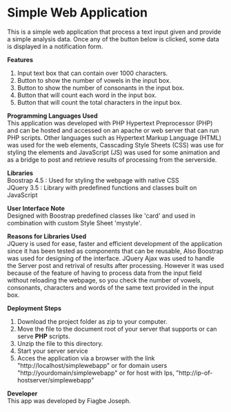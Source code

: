 # Simple Web Application

This is a simple web application that process a text input given and provide a simple analysis data. 
Once any of the button below is clicked, some data is displayed in a notification form.

<b>Features </b> <br />
1. Input text box that can contain over 1000 characters.
2. Button to show the number of vowels in the input box.
3. Button to show the number of consonants in the input box.
4. Button that will count each word in the input box.
5. Button that will count the total characters in the input box.

<b>Programming Languages Used</b><br/>
This application was developed with PHP Hypertext Preprocessor (PHP) and can be hosted and accessed on an apache or web server that can run PHP scripts. 
Other languages such as Hypertext Markup Language (HTML)  was used for the web elements, Casscading Style Sheets (CSS) was use for styling the elements and JavaScript (JS) was used for some animation and as a bridge to post and retrieve results of processing from the serverside.

<b>Libraries</b><br />
Boostrap 4.5 : Used for styling the webpage with native CSS<br /> 
JQuery 3.5 : Library with predefined functions and classes built on JavaScript

<b>User Interface Note</b><br />
Designed with Boostrap predefined classes like 'card' and used in combination with custom Style Sheet 'mystyle'.

<b>Reasons for Libraries Used</b><br />
JQuery is used for ease, faster and efficient development of the application since it has been tested as components that can be reusable, Also Boostrap was used for designing of the interface. JQuery Ajax was used to handle the Server post and retrival of results after processing. However it was used because of the feature of having to process data from the input field without reloading the webpage, so you check the number of vowels, consonants, characters and words of the same text provided in the input box.

<b>Deployment Steps</b>
1. Download the project folder as zip to your computer.
2. Move the file to the document root of your server that supports or can serve <b>PHP</b> scripts.
3. Unzip the file to this directory.
4. Start your server service
5. Acces the application via a browser with the link "http://localhost/simplewebapp" or for domain users "http://yourdomain/simplewebapp" or for host with Ips, "http://ip-of-hostserver/simplewebapp"


<b>Developer</b><br />
This app was developed by Fiagbe Joseph.

